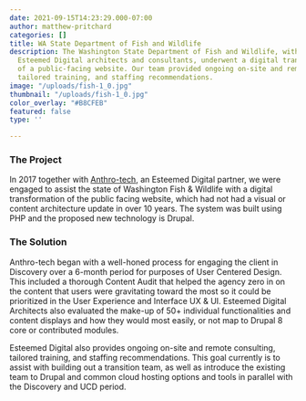 ```yaml
---
date: 2021-09-15T14:23:29.000-07:00
author: matthew-pritchard
categories: []
title: WA State Department of Fish and Wildlife
description: The Washington State Department of Fish and Wildlife, with the help of
  Esteemed Digital architects and consultants, underwent a digital transformation
  of a public-facing website. Our team provided ongoing on-site and remote consulting,
  tailored training, and staffing recommendations.
image: "/uploads/fish-1_0.jpg"
thumbnail: "/uploads/fish-1_0.jpg"
color_overlay: "#B8CFEB"
featured: false
type: ''

---
```

### The Project

In 2017 together with [Anthro-tech](https://anthro-tech.com/), an Esteemed Digital partner, we were engaged to assist the state of Washington Fish & Wildlife with a digital transformation of the public facing website, which had not had a visual or content architecture update in over 10 years. The system was built using PHP and the proposed new technology is Drupal.

### The Solution

Anthro-tech began with a well-honed process for engaging the client in Discovery over a 6-month period for purposes of User Centered Design. This included a thorough Content Audit that helped the agency zero in on the content that users were gravitating toward the most so it could be prioritized in the User Experience and Interface UX & UI. Esteemed Digital Architects also evaluated the make-up of 50+ individual functionalities and content displays and how they would most easily, or not map to Drupal 8 core or contributed modules.

Esteemed Digital also provides ongoing on-site and remote consulting, tailored training, and staffing recommendations. This goal currently is to assist with building out a transition team, as well as introduce the existing team to Drupal and common cloud hosting options and tools in parallel with the Discovery and UCD period.